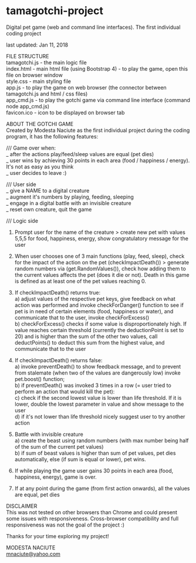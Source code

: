 # tamagotchi-project
Digital pet game (web and command line interfaces). The first individual coding project 

last updated: Jan 11, 2018


FILE STRUCTURE<br>
tamagotchi.js - the main logic file<br>
index.html - main html file (using Bootstrap 4) - to play the game, open this file on browser window<br>
style.css - main styling file<br>
app.js - to play the game on web browser (the connector between tamagotchi.js and html / css files)<br>
app_cmd.js - to play the gotchi game via command line interface (command node app_cmd.js)<br>
favicon.ico - icon to be displayed on browser tab<br>


ABOUT THE GOTCHI GAME<br>
Created by Modesta Naciute as the first individual project during the coding program, it has the following features:<br>

/// Game over when:<br>
_ after the actions play/feed/sleep values are equal (pet dies)<br>
_ user wins by achieving 30 points in each area (food / happiness / energy). It's not as easy as you think<br>
_ user decides to leave :)<br>

/// User side<br>
_ give a NAME to a digital creature<br>
_ augment it's numbers by playing, feeding, sleeping<br>
_ engage in a digital battle with an invisible creature<br>
_ reset own creature, quit the game<br>


/// Logic side<br>
1. Prompt user for the name of the creature  > create new pet with values 5,5,5 for food, happiness, energy, show congratulatory message for the user<br>

2. When user chooses one of 3 main functions (play, feed, sleep), check for the impact of the action on the pet (checkImpactDeath()) > generate random numbers via (get.RandomValues()), check how adding them to the current values affects the pet (does it die or not). Death in this game is defined as at least one of the pet values reaching 0. <br>

3. If checkImpactDeath() returns true: <br>
	a) adjust values of the respective pet keys, give feedback on what action was performed and invoke checkForDanger() function to see if pet is in need of certain elements (food, happiness or water), and communicate that to the user, invoke checkForExcess()<br>
	b) checkForExcess() checks if some value is disproportionately high. If value reaches certain threshold (currently the deductionPoint is set to 20) and is higher than the sum of the other two values, call deductPoints() to deduct this sum from the highest value, and communicate that to the user<br>

4. If checkImpactDeath() returns false:<br>
	a) invoke preventDeath() to show feedback message, and to prevent from stalemate (when two of the values are dangerously low) invoke pet.boost() function;<br>
	b) if preventDeath() was invoked 3 times in a row (= user tried to perform an action that would kill the pet):<br>
	c) check if the second lowest value is lower than life threshold. If it is lower, double the lowest parameter in value and show message to the user<br>
	d) if it's not lower than life threshold nicely suggest user to try another action <br>

 5. Battle with invisible creature<br>
 	a) create the beast using random numbers (with max number being half of the sum of the current pet values)<br>
	b) if sum of beast values is higher than sum of pet values, pet dies automatically, else (if sum is equal or lower), pet wins.<br>

6. If while playing the game user gains 30 points in each area (food, happiness, energy), game is over.<br>

7. If at any point during the game (from first action onwards), all the values are equal, pet dies<br>

DISCLAIMER<br>
This was not tested on other browsers than Chrome and could present some issues with responsiveness. Cross-browser compatibility and full responsiveness was not the goal of the project :) <br>
 
Thanks for your time exploring my project!<br>

MODESTA NACIUTE<br>
mnaciute@yahoo.com
